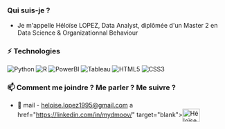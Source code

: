 ### Qui suis-je ?

 

- Je m'appelle Héloïse LOPEZ, Data Analyst, diplômée d'un Master 2 en Data Science & Organizationnal Behaviour

 


 


### ⚡ Technologies
![Python](https://img.shields.io/badge/-Python-yellow?style=flat-square&logo=python)
![R](https://img.shields.io/badge/-R-blue?style=flat-square&logo=R)
![PowerBI](https://img.shields.io/badge/-PowerBI-white?style=flat-square&logo=PowerBI)
![Tableau](https://img.shields.io/badge/-Tableau-white?style=flat-square&logo=Tableau)
![HTML5](https://img.shields.io/badge/-HTML5-E34F26?style=flat-square&logo=html5&logoColor=white)
![CSS3](https://img.shields.io/badge/-CSS3-1572B6?style=flat-square&logo=css3)


### 📫 Comment me joindre ? Me parler ? Me suivre ?

 

* :e-mail: mail - heloise.lopez1995@gmail.com
a href="https://linkedin.com/in/mydmoov/" target="blank"><img align="center" src="https://raw.githubusercontent.com/rahuldkjain/github-profile-readme-generator/master/src/images/icons/Social/linked-in-alt.svg" alt="Héloïse LOPEZ" height="30" width="40" /></a>
